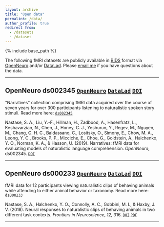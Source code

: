 ```yaml
---
layout: archive
title: "Open data"
permalink: /data/
author_profile: true
redirect from:
  - /datasets
  - /dataset
---
```


{% include base_path %}

The following fMRI datasets are publicly available in [BIDS](https://bids.neuroimaging.io/) format via [OpenNeuro](https://openneuro.org/) and/or [DataLad](https://www.datalad.org/). Please [email me](mailto:sam.nastase@gmail.com) if you have questions about the data.

---

## OpenNeuro ds002345 [`OpenNeuro`](https://openneuro.org/datasets/ds002345/) [`DataLad`](http://datasets.datalad.org/?dir=/labs/hasson/narratives) [`DOI`](https://doi.org/10.18112/openneuro.ds002345.v1.1.1)

"Narratives" collection comprising fMRI data acquired over the course of seven years for over 300 participants listening to naturalistic spoken story stimuli. Read more here: [`ds002345`](https://snastase.github.io/datasets/ds002345)

Nastase, S. A., Liu, Y.-F., Hillman, H., Zadbood, A., Hasenfratz, L., Keshavarzian, N., Chen, J., Honey, C. J., Yeshurun, Y., Regev, M., Nguyen, M., Chang, C. H. C., Baldassano, C., Lositsky, O., Simony, E., Chow, M. A., Leong, Y. C., Brooks, P. P., Micciche, E., Choe, G., Goldstein, A., Halchenko, Y. O., Norman, K. A., & Hasson, U. (2019). Narratives: fMRI data for evaluating models of naturalistic language comprehension. *OpenNeuro*, ds002345. [`DOI`](https://doi.org/10.18112/openneuro.ds002345.v1.1.1)

---

## OpenNeuro ds000233 [`OpenNeuro`](https://openneuro.org/datasets/ds000233/) [`DataLad`](http://datasets.datalad.org/?dir=/labs/haxby/attention) [`DOI`](https://doi.org/10.18112/openneuro.ds000233.v1.0.1)

fMRI data for 12 participants viewing naturalistic clips of behaving animals while attending to either animal behavior or taxonomy. Read more here: [`ds000233`](https://snastase.github.io/datasets/ds000233)

Nastase, S. A., Halchenko, Y. O., Connolly, A. C., Gobbini, M. I., & Haxby, J. V. (2018). Neural responses to naturalistic clips of behaving animals in two different task contexts. *Frontiers in Neuroscience*, *12*, 316. [`DOI`](https://doi.org/10.3389/fnins.2018.00316) [`PDF`](https://snastase.github.io/files/Nastase_FrontNeurosci_2018.pdf)

---
